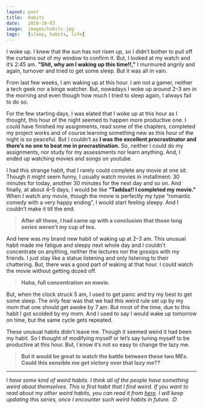 ```yaml
---
layout: post
title:  Habits
date:   2016-10-03
image:  images/habits.jpg
tags:   [sleep, habits, life]
---
```

I woke up. I knew that the sun has not risen up, so I didn’t bother to pull off the curtains out of my window to confirm it. But, I looked at my watch and it’s 2:45 am. **”Shit, why am I waking up this time!!,”** I murmured angrily and again, turnover and tried to get some sleep. But it was all in vain.

From last few weeks, I am waking up at this hour. I am not a gamer, neither a tech geek nor a binge watcher. But, nowadays I woke up around 2–3 am in the morning and even though how much I tried to sleep again, I always fail to do so.

For the few starting days, I was elated that I woke up at this hour as I thought, this hour of the night seemed to happen more productive one. I could have finished my assignments, read some of the chapters, completed my project works and of course learning something new as this hour of the night is so peaceful. But I couldn’t as **I was the excellent procrastinator and there’s no one to beat me in procrastination.** So, neither I could do my assignments, nor study for my assessments nor learn anything. And, I ended up watching movies and songs on youtube.

I had this strange habit, that I rarely could complete any movie at one sit. Though it might seem funny, I usually watch movies in installment: 30 minutes for today, another 30 minutes for the next day and so on. And finally, at about 4–5 days, I would be like **“Taddaa!! I completed my movie."** When I watch any movie, though the movie is perfectly my type “romantic comedy with a very happy ending”, I would start feeling sleepy. And I couldn’t make it till the end.

> **After all these, I had came up with a conclusion that those long series weren’t my cup of tea.**

And here was my brand new habit of waking up at 2–3 am. This unusual habit made me fatigue and sleepy next whole day and I couldn’t concentrate on anything, neither the lectures nor the gossips with my friends. I just stay like a statue listening and only listening to their chattering. But, there was a good part of waking at that hour. I could watch the movie without getting dozed off.

> **Haha, full concentration on movie.**

But, when the clock struck 5 am, I used to get panic and try my best to get some sleep. The only fear was that we had this weird rule set up by my mom that one should get awoke by 7 am. But most of the time, due to this habit I got scolded by my mom. And I used to say I would wake up tomorrow on time, but the same cycle gets repeated.

These unusual habits didn’t leave me. Though it seemed weird it had been my habit. So I thought of modifying myself or let’s say tuning myself to be productive at this hour. But, I know it’s not so easy to change the lazy me.

> **But it would be great to watch the battle between these two MEs. Could this sensible me get victory over that lazy me??**

---

<i>I have some kind of weird habits. I think all of the people have something weird about themselves. This is first habit that I find weird. If you want to read about my other weird habits, you can read it from [here](https://pinksi.github.io/2019/04/30/out-of-words/). I will keep updating this series, once I encounter such weird habits in future. :D </i>